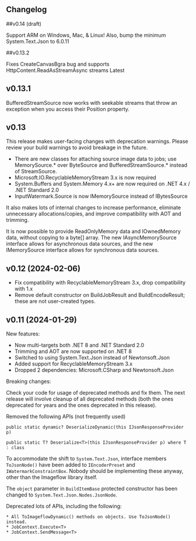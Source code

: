 ﻿## Changelog

##v0.14 (draft)

Support ARM on Windows, Mac, & Linux!
Also, bump the minimum System.Text.Json to 6.0.11

##v0.13.2

Fixes CreateCanvasBgra bug and supports HttpContent.ReadAsStreamAsync streams Latest

## v0.13.1

BufferedStreamSource now works with seekable streams that throw an exception when you access their Position property.

## v0.13

This release makes user-facing changes with deprecation warnings. Please review your build warnings to avoid breakage in the future.

* There are new classes for attaching source image data to jobs; use MemorySource.* over ByteSource and BufferedStreamSource.* instead of StreamSource.
* Microsoft.IO.RecyclableMemoryStream 3.x is now required
* System.Buffers and System.Memory 4.x+ are now required on .NET 4.x / .NET Standard 2.0
* InputWatermark.Source is now IMemorySource instead of IBytesSource

It also makes lots of internal changes to increase performance, eliminate unnecessary allocations/copies, and improve compatibility with AOT and trimming.

It is now possible to provide ReadOnlyMemory<byte> data and IOwnedMemory<byte> data, without copying to a byte[] array.
The new IAsyncMemorySource interface allows for asynchronous data sources, and the new IMemorySource interface allows
for synchronous data sources.

## v0.12 (2024-02-06)

* Fix compatibility with RecyclableMemoryStream 3.x, drop compatibility with 1.x
* Remove default constructor on BuildJobResult and BuildEncodeResult; these are not user-created types.

## v0.11 (2024-01-29)

New features:
* Now multi-targets both .NET 8 and .NET Standard 2.0
* Trimming and AOT are now supported on .NET 8
* Switched to using System.Text.Json instead of Newtonsoft.Json
* Added support for RecyclableMemoryStream 3.x
* Dropped 2 dependencies: Microsoft.CSharp and Newtonsoft.Json

Breaking changes:

Check your code for usage of deprecated methods and fix them.
The next release will involve cleanup of all deprecated methods (both the ones deprecated for years and the ones deprecated in this release).

Removed the following APIs (not frequently used)
```
public static dynamic? DeserializeDynamic(this IJsonResponseProvider p)

public static T? Deserialize<T>(this IJsonResponseProvider p) where T : class
```

To accommodate the shift to `System.Text.Json`, interface members `ToJsonNode()` have been added to `IEncoderPreset` and `IWatermarkConstraintBox`. Nobody should be implementing these anyway, other than the Imageflow library itself.

The `object` parameter in `BuildItemBase` protected constructor has been changed to `System.Text.Json.Nodes.JsonNode`.

Deprecated lots of APIs, including the following:
```
* All ToImageflowDynamic() methods on objects. Use ToJsonNode() instead.
* JobContext.Execute<T>
* JobContext.SendMessage<T>

```
